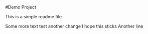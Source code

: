 #Demo Project

This is a simple readme file

Some more text test
another change
I hope this sticks
Another line